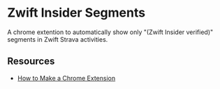 # Zwift Insider Segments

A chrome extention to automatically show only "(Zwift Insider verified)" segments in Zwift Strava activities.

## Resources

- [How to Make a Chrome Extension](https://thoughtbot.com/blog/how-to-make-a-chrome-extension)
